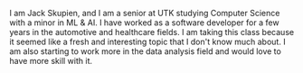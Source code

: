 I am Jack Skupien, and I am a senior at UTK studying Computer Science with a minor in ML & AI. I have worked as a software developer for a few years in the automotive and healthcare fields. I am taking this class because it seemed like a fresh and interesting topic that I don't know much about. I am also starting to work more in the data analysis field and would love to have more skill with it.